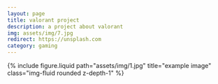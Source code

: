 ```yaml
---
layout: page
title: valorant project
description: a project about valorant
img: assets/img/7.jpg
redirect: https://unsplash.com
category: gaming
---
```


<div class="row">
    <div class="col-sm mt-3 mt-md-0">
        {% include figure.liquid path="assets/img/1.jpg" title="example image" class="img-fluid rounded z-depth-1" %}
    </div>
</div>
